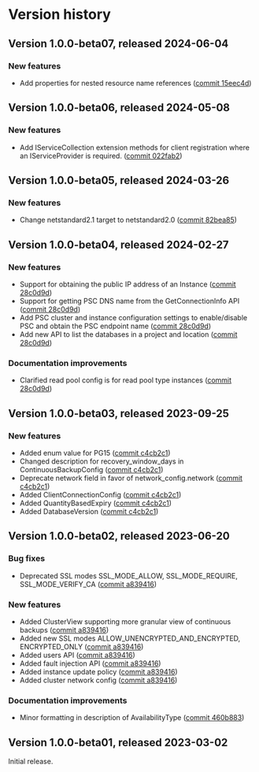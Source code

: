 # Version history

## Version 1.0.0-beta07, released 2024-06-04

### New features

- Add properties for nested resource name references ([commit 15eec4d](https://github.com/googleapis/google-cloud-dotnet/commit/15eec4dabb9fd3cf3b8f4b978d64b7ba435ca995))

## Version 1.0.0-beta06, released 2024-05-08

### New features

- Add IServiceCollection extension methods for client registration where an IServiceProvider is required. ([commit 022fab2](https://github.com/googleapis/google-cloud-dotnet/commit/022fab203f28fb9c608972af7f8b83f571ae5694))

## Version 1.0.0-beta05, released 2024-03-26

### New features

- Change netstandard2.1 target to netstandard2.0 ([commit 82bea85](https://github.com/googleapis/google-cloud-dotnet/commit/82bea850661975b9750ac30753528cc9d2e05240))

## Version 1.0.0-beta04, released 2024-02-27

### New features

- Support for obtaining the public IP address of an Instance ([commit 28c0d9d](https://github.com/googleapis/google-cloud-dotnet/commit/28c0d9d23d02ec425e360ebc5b1d53814fc6dffd))
- Support for getting PSC DNS name from the GetConnectionInfo API ([commit 28c0d9d](https://github.com/googleapis/google-cloud-dotnet/commit/28c0d9d23d02ec425e360ebc5b1d53814fc6dffd))
- Add PSC cluster and instance configuration settings to enable/disable PSC and obtain the PSC endpoint name ([commit 28c0d9d](https://github.com/googleapis/google-cloud-dotnet/commit/28c0d9d23d02ec425e360ebc5b1d53814fc6dffd))
- Add new API to list the databases in a project and location ([commit 28c0d9d](https://github.com/googleapis/google-cloud-dotnet/commit/28c0d9d23d02ec425e360ebc5b1d53814fc6dffd))

### Documentation improvements

- Clarified read pool config is for read pool type instances ([commit 28c0d9d](https://github.com/googleapis/google-cloud-dotnet/commit/28c0d9d23d02ec425e360ebc5b1d53814fc6dffd))

## Version 1.0.0-beta03, released 2023-09-25

### New features

- Added enum value for PG15 ([commit c4cb2c1](https://github.com/googleapis/google-cloud-dotnet/commit/c4cb2c151c4dc63b650dae9f5bf6c88ef910abe0))
- Changed description for recovery_window_days in ContinuousBackupConfig ([commit c4cb2c1](https://github.com/googleapis/google-cloud-dotnet/commit/c4cb2c151c4dc63b650dae9f5bf6c88ef910abe0))
- Deprecate network field in favor of network_config.network ([commit c4cb2c1](https://github.com/googleapis/google-cloud-dotnet/commit/c4cb2c151c4dc63b650dae9f5bf6c88ef910abe0))
- Added ClientConnectionConfig ([commit c4cb2c1](https://github.com/googleapis/google-cloud-dotnet/commit/c4cb2c151c4dc63b650dae9f5bf6c88ef910abe0))
- Added QuantityBasedExpiry ([commit c4cb2c1](https://github.com/googleapis/google-cloud-dotnet/commit/c4cb2c151c4dc63b650dae9f5bf6c88ef910abe0))
- Added DatabaseVersion ([commit c4cb2c1](https://github.com/googleapis/google-cloud-dotnet/commit/c4cb2c151c4dc63b650dae9f5bf6c88ef910abe0))

## Version 1.0.0-beta02, released 2023-06-20

### Bug fixes

- Deprecated SSL modes SSL_MODE_ALLOW, SSL_MODE_REQUIRE, SSL_MODE_VERIFY_CA ([commit a839416](https://github.com/googleapis/google-cloud-dotnet/commit/a839416ee1a6572e3c0fb71b57c277d71dcfb424))

### New features

- Added ClusterView supporting more granular view of continuous backups ([commit a839416](https://github.com/googleapis/google-cloud-dotnet/commit/a839416ee1a6572e3c0fb71b57c277d71dcfb424))
- Added new SSL modes ALLOW_UNENCRYPTED_AND_ENCRYPTED, ENCRYPTED_ONLY ([commit a839416](https://github.com/googleapis/google-cloud-dotnet/commit/a839416ee1a6572e3c0fb71b57c277d71dcfb424))
- Added users API ([commit a839416](https://github.com/googleapis/google-cloud-dotnet/commit/a839416ee1a6572e3c0fb71b57c277d71dcfb424))
- Added fault injection API ([commit a839416](https://github.com/googleapis/google-cloud-dotnet/commit/a839416ee1a6572e3c0fb71b57c277d71dcfb424))
- Added instance update policy ([commit a839416](https://github.com/googleapis/google-cloud-dotnet/commit/a839416ee1a6572e3c0fb71b57c277d71dcfb424))
- Added cluster network config ([commit a839416](https://github.com/googleapis/google-cloud-dotnet/commit/a839416ee1a6572e3c0fb71b57c277d71dcfb424))

### Documentation improvements

- Minor formatting in description of AvailabilityType ([commit 460b883](https://github.com/googleapis/google-cloud-dotnet/commit/460b88319a026f0a3e9da6a21880b1fb0dbf3731))

## Version 1.0.0-beta01, released 2023-03-02

Initial release.
